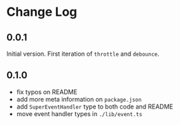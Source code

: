 # Change Log

## 0.0.1
Initial version.
First iteration of `throttle` and `debounce`.

## 0.1.0
- fix typos on README
- add more meta information on `package.json`
- add `SuperEventHandler` type to both code and README
- move event handler types in `./lib/event.ts`
